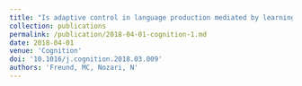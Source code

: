 ```yaml
---
title: "Is adaptive control in language production mediated by learning?"
collection: publications
permalink: /publication/2018-04-01-cognition-1.md
date: 2018-04-01
venue: 'Cognition'
doi: '10.1016/j.cognition.2018.03.009'
authors: 'Freund, MC, Nozari, N'
---
```

